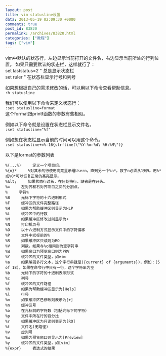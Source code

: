 ```yaml
---
layout: post
title: vim statusline设置
data: 2013-05-19 02:09:30 +0000
comments: true
post_id: 83820
permalink: /archives/83820.html
categories: ["教程"]
tags: ["vim"]
---
```


vim中默认的状态行，左边显示当前打开的文件名，右边显示当前所处的行列位置。
如果只需要默认的状态栏，这样就行了：  
set laststatus=2  " 总是显示状态栏  
set ruler         " 在状态栏显示行号和列号

如果想根据自己的需求修改的话，可以用以下命令查看帮助信息。  
`:h statusline`

我们可以使用以下命令来定义状态行：  
`:set statusline=format`  
这个format跟printf函数的参数有些相似。

例如以下命令就是设置在状态栏显示文件名。  
`:set statusline="%f"`

例如想在状态栏显示当前的时间可以用这个命令。  
`:set statusline+=%-16{strftime(\"%Y-%m-%d\ %H:%M\")}`

以下是format的参数列表  

    %(...%)     定义一个项目组。
    %{n}*     %对其余的行使用高亮显示组Usern，直到另一个%n*。数字n必须从1到9。用%*或%0*可以恢复正常的高亮显示。
    %&lt;     如果状态行过长，在何处换行。缺省是在开头。
    %=     左对齐和右对齐项目之间的分割点。
    %     字符%
    %B     光标下字符的十六进制形式
    %F     缓冲区的文件完整路径
    %H     如果为帮助缓冲区则显示为HLP
    %L     缓冲区中的行数
    %M     如果缓冲区修改过则显示为+
    %N     打印机页号
    %O     以十六进制方式显示文件中的字符偏移
    %P     文件中光标前的%
    %R     如果缓冲区只读则为RO
    %V     列数。如果与%c相同则为空字符串
    %W     如果窗口为预览窗口则为PRV
    %Y     缓冲区的文件类型，如vim
    %a     如果编辑多行文本，这个字行串就是({current} of {arguments})，例如：(5 of 18)。如果在命令行中只有一行，这个字符串为空
    %b     光标下的字符的十进制表示形式
    %c     列号
    %f     缓冲区的文件路径
    %h     如果为帮助缓冲区显示为[Help]
    %l     行号
    %m     如果缓冲区已修改则表示为[+]
    %n     缓冲区号
    %o     在光标前的字符数（包括光标下的字符）
    %p     文件中所在行的百分比
    %r     如果缓冲区为只读则表示为[RO]
    %t     文件名(无路径)
    %v     虚列号
    %w     如果为预览窗口则显示为[Preview]
    %y     缓冲区的文件类型，如[vim]
    %{expr}     表达式的结果
